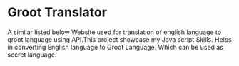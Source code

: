 # Groot Translator
A similar listed below Website used for translation of english language to groot language using API.This project showcase my Java script Skills.
Helps in  converting English language to Groot Language.
Which can be used as secret language.